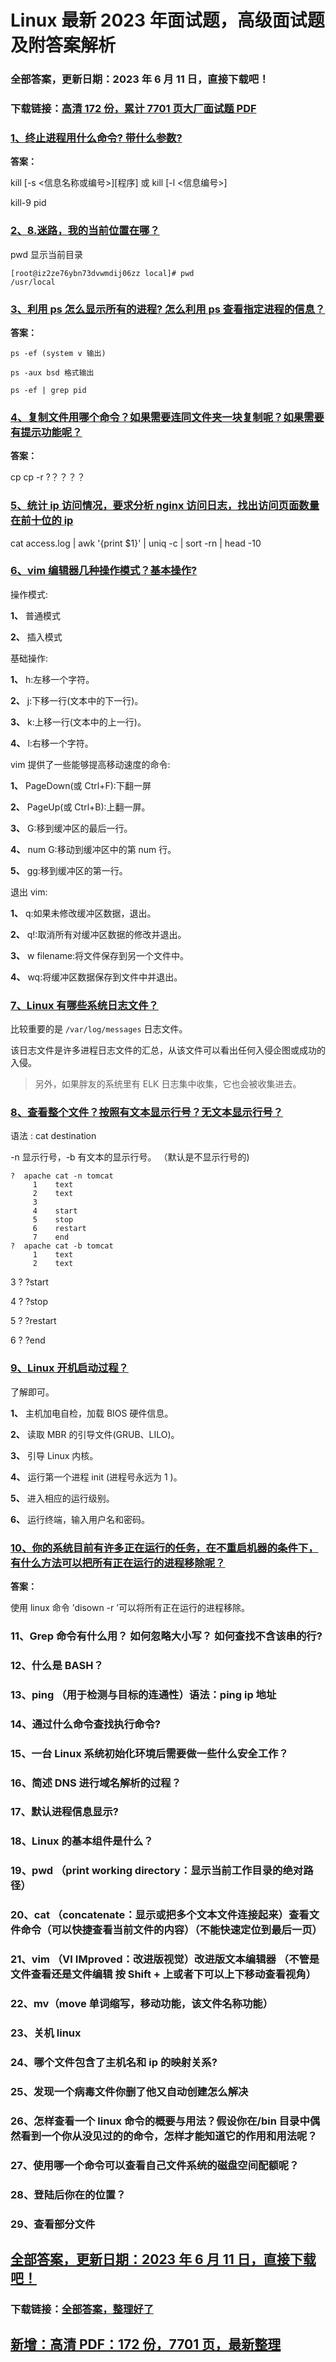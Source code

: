 # Linux 最新 2023 年面试题，高级面试题及附答案解析

### 全部答案，更新日期：2023 年 6 月 11 日，直接下载吧！

### 下载链接：[高清 172 份，累计 7701 页大厂面试题 PDF](https://gitlab.gaorta.com/devteam/learning-journey/study-materials-collection/-/tree/master/docs/index.md)

### [1、终止进程用什么命令? 带什么参数?](https://gitlab.gaorta.com/devteam/learning-journey/study-materials-collection/-/tree/master/docs/Linux/Linux最新2021年面试题，高级面试题及附答案解析.md#1终止进程用什么命令-带什么参数)

**答案：**

kill [-s <信息名称或编号>][程序] 或 kill [-l <信息编号>]

kill-9 pid

### [2、8.迷路，我的当前位置在哪？](https://gitlab.gaorta.com/devteam/learning-journey/study-materials-collection/-/tree/master/docs/Linux/Linux最新2021年面试题，高级面试题及附答案解析.md#28迷路我的当前位置在哪)

pwd 显示当前目录

```
[root@iz2ze76ybn73dvwmdij06zz local]# pwd
/usr/local
```

### [3、利用 ps 怎么显示所有的进程? 怎么利用 ps 查看指定进程的信息？](https://gitlab.gaorta.com/devteam/learning-journey/study-materials-collection/-/tree/master/docs/Linux/Linux最新2021年面试题，高级面试题及附答案解析.md#3利用-ps-怎么显示所有的进程-怎么利用-ps-查看指定进程的信息)

**答案：**

```
ps -ef (system v 输出)

ps -aux bsd 格式输出

ps -ef | grep pid
```

### [4、复制文件用哪个命令？如果需要连同文件夹一块复制呢？如果需要有提示功能呢？](https://gitlab.gaorta.com/devteam/learning-journey/study-materials-collection/-/tree/master/docs/Linux/Linux最新2021年面试题，高级面试题及附答案解析.md#4复制文件用哪个命令如果需要连同文件夹一块复制呢如果需要有提示功能呢)

**答案：**

cp cp -r ?？？？？

### [5、统计 ip 访问情况，要求分析 nginx 访问日志，找出访问页面数量在前十位的 ip](https://gitlab.gaorta.com/devteam/learning-journey/study-materials-collection/-/tree/master/docs/Linux/Linux最新2021年面试题，高级面试题及附答案解析.md#5统计ip访问情况要求分析nginx访问日志找出访问页面数量在前十位的ip)

cat access.log | awk '{print $1}' | uniq -c | sort -rn | head -10

### [6、vim 编辑器几种操作模式？基本操作?](https://gitlab.gaorta.com/devteam/learning-journey/study-materials-collection/-/tree/master/docs/Linux/Linux最新2021年面试题，高级面试题及附答案解析.md#6vim编辑器几种操作模式基本操作)

操作模式:

**1、** 普通模式

**2、** 插入模式

基础操作:

**1、** h:左移一个字符。

**2、** j:下移一行(文本中的下一行)。

**3、** k:上移一行(文本中的上一行)。

**4、** l:右移一个字符。

vim 提供了一些能够提高移动速度的命令:

**1、** PageDown(或 Ctrl+F):下翻一屏

**2、** PageUp(或 Ctrl+B):上翻一屏。

**3、** G:移到缓冲区的最后一行。

**4、** num G:移动到缓冲区中的第 num 行。

**5、** gg:移到缓冲区的第一行。

退出 vim:

**1、** q:如果未修改缓冲区数据，退出。

**2、** q!:取消所有对缓冲区数据的修改并退出。

**3、** w filename:将文件保存到另一个文件中。

**4、** wq:将缓冲区数据保存到文件中并退出。

### [7、Linux 有哪些系统日志文件？](https://gitlab.gaorta.com/devteam/learning-journey/study-materials-collection/-/tree/master/docs/Linux/Linux最新2021年面试题，高级面试题及附答案解析.md#7linux-有哪些系统日志文件)

比较重要的是 `/var/log/messages` 日志文件。

该日志文件是许多进程日志文件的汇总，从该文件可以看出任何入侵企图或成功的入侵。

> 另外，如果胖友的系统里有 ELK 日志集中收集，它也会被收集进去。

### [8、查看整个文件？按照有文本显示行号？无文本显示行号？](https://gitlab.gaorta.com/devteam/learning-journey/study-materials-collection/-/tree/master/docs/Linux/Linux最新2021年面试题，高级面试题及附答案解析.md#8查看整个文件按照有文本显示行号无文本显示行号)

语法 : cat destination

-n 显示行号，-b 有文本的显示行号。 （默认是不显示行号的)

```
?  apache cat -n tomcat
     1    text
     2    text
     3
     4    start
     5    stop
     6    restart
     7    end
?  apache cat -b tomcat
     1    text
     2    text
```

3 ? ?start

4 ? ?stop

5 ? ?restart

6 ? ?end

### [9、Linux 开机启动过程？](https://gitlab.gaorta.com/devteam/learning-journey/study-materials-collection/-/tree/master/docs/Linux/Linux最新2021年面试题，高级面试题及附答案解析.md#9linux-开机启动过程)

了解即可。

**1、** 主机加电自检，加载 BIOS 硬件信息。

**2、** 读取 MBR 的引导文件(GRUB、LILO)。

**3、** 引导 Linux 内核。

**4、** 运行第一个进程 init (进程号永远为 1 )。

**5、** 进入相应的运行级别。

**6、** 运行终端，输入用户名和密码。

### [10、你的系统目前有许多正在运行的任务，在不重启机器的条件下，有什么方法可以把所有正在运行的进程移除呢？](https://gitlab.gaorta.com/devteam/learning-journey/study-materials-collection/-/tree/master/docs/Linux/Linux最新2021年面试题，高级面试题及附答案解析.md#10你的系统目前有许多正在运行的任务在不重启机器的条件下有什么方法可以把所有正在运行的进程移除呢)

**答案：**

使用 linux 命令 ’disown -r ’可以将所有正在运行的进程移除。

### 11、Grep 命令有什么用？ 如何忽略大小写？ 如何查找不含该串的行?

### 12、什么是 BASH？

### 13、ping （用于检测与目标的连通性）语法：ping ip 地址

### 14、通过什么命令查找执行命令?

### 15、一台 Linux 系统初始化环境后需要做一些什么安全工作？

### 16、简述 DNS 进行域名解析的过程？

### 17、默认进程信息显示?

### 18、Linux 的基本组件是什么？

### 19、pwd （print working directory：显示当前工作目录的绝对路径）

### 20、cat （concatenate：显示或把多个文本文件连接起来）查看文件命令（可以快捷查看当前文件的内容）（不能快速定位到最后一页）

### 21、vim （VI IMproved：改进版视觉）改进版文本编辑器 （不管是文件查看还是文件编辑 按 Shift + 上或者下可以上下移动查看视角）

### 22、mv（move 单词缩写，移动功能，该文件名称功能）

### 23、关机 linux

### 24、哪个文件包含了主机名和 ip 的映射关系?

### 25、发现一个病毒文件你删了他又自动创建怎么解决

### 26、怎样查看一个 linux 命令的概要与用法？假设你在/bin 目录中偶然看到一个你从没见过的的命令，怎样才能知道它的作用和用法呢？

### 27、使用哪一个命令可以查看自己文件系统的磁盘空间配额呢？

### 28、登陆后你在的位置？

### 29、查看部分文件

## [全部答案，更新日期：2023 年 6 月 11 日，直接下载吧！](https://gitlab.gaorta.com/devteam/learning-journey/study-materials-collection/-/tree/master/docs/daan.md)

### 下载链接：[全部答案，整理好了](https://gitlab.gaorta.com/devteam/learning-journey/study-materials-collection/-/tree/master/docs/daan.md)

## [新增：高清 PDF：172 份，7701 页，最新整理](https://gitlab.gaorta.com/devteam/learning-journey/study-materials-collection/-/tree/master/docs/daan.md)
